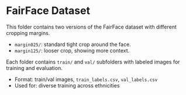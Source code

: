 
# FairFace Dataset

This folder contains two versions of the FairFace dataset with different cropping margins.

- `margin025/`: standard tight crop around the face.
- `margin125/`: looser crop, showing more context.

Each folder contains `train/` and `val/` subfolders with labeled images for training and evaluation.



- Format: train/val images, `train_labels.csv`, `val_labels.csv`
- Used for: diverse training across ethnicities